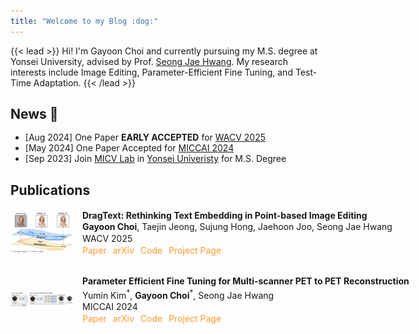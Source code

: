 ```yaml
---
title: "Welcome to my Blog :dog:"
---
```


{{< lead >}}
Hi! I'm Gayoon Choi and currently pursuing my M.S. degree at Yonsei University, advised by Prof. [Seong Jae Hwang](https://micv.yonsei.ac.kr/seongjae). My research interests include Image Editing, Parameter-Efficient Fine Tuning, and Test-Time Adaptation.
{{< /lead >}}

## News :tada:
<ul style="line-height: 1.2;" align="left">
    <li>[Aug 2024] One Paper <strong>EARLY ACCEPTED</strong> for <a href="https://wacv2025.thecvf.com/" target="_blank">WACV 2025</a></li>
    <li>[May 2024] One Paper Accepted for <a href="https://conferences.miccai.org/2024/en/" target="_blank">MICCAI 2024</a></li>
    <li>[Sep 2023] Join <a href="https://micv.yonsei.ac.kr/" target="_blank">MICV Lab</a> in <a href="https://www.yonsei.ac.kr"  target="_blank">Yonsei Univeristy</a> for M.S. Degree</li>
</ul>

## Publications
<div style="display: flex; flex-direction: column; align-items: flex-start; gap: 30px;">
    <div style="display: flex; align-items: center; gap: 15px; width: 100%;">
        <img src="./papers/dragtext2025/thumb.png" alt="Thumbnail" style="width: 100px; height: auto; object-fit: cover;"/>
        <div style="line-height: 1.2; width: calc(100% - 95px);" align="left">
            <p style="margin: 2px 0; font-weight: bold; white-space: nowrap;">
                DragText: Rethinking Text Embedding in Point-based Image Editing
            </p>
            <p style="margin: 2px 0; white-space: nowrap;">
                <strong>Gayoon Choi</strong>, Taejin Jeong, Sujung Hong, Jaehoon Joo, Seong Jae Hwang
            </p>
            <p style="margin: 2px 0; white-space: nowrap;">
                WACV 2025
            </p>
            <div style="display: flex; gap: 10px; white-space: nowrap;">
                <a href="" style="text-decoration: none;">
                    <span style="color: #FE9A2E;">Paper</span>
                </a>
                <a href="https://arxiv.org/abs/2407.17843" style="text-decoration: none;">
                    <span style="color: #FE9A2E;">arXiv</span>
                </a>
                <a href="https://github.com/MICV-yonsei/DragText" style="text-decoration: none;">
                    <span style="color: #FE9A2E;">Code</span>
                </a>
                <a href="https://micv-yonsei.github.io/dragtext2025/" style="text-decoration: none;">
                    <span style="color: #FE9A2E;">Project Page</span>
                </a>
            </div>
        </div>
    </div>
    <div style="display: flex; align-items: center; gap: 15px; width: 100%;">
        <img src="./papers/petite2024/thumb.png" alt="Thumbnail" style="width: 100px; height: auto; object-fit: cover;"/>
        <div style="line-height: 1.2; width: calc(100% - 95px);" align="left">
            <p style="margin: 2px 0; font-weight: bold; white-space: nowrap;">
                Parameter Efficient Fine Tuning for Multi-scanner PET to PET Reconstruction
            </p>
            <p style="margin: 2px 0; white-space: nowrap;">
                Yumin Kim<sup>*</sup>, <strong>Gayoon Choi</strong><sup>*</sup>, Seong Jae Hwang
            </p>
            <p style="margin: 2px 0; white-space: nowrap;">
                MICCAI 2024
            </p>
            <div style="display: flex; gap: 10px; white-space: nowrap;">
                <a href="" style="text-decoration: none;">
                    <span style="color: #FE9A2E;">Paper</span>
                </a>
                <a href="https://arxiv.org/abs/2407.07517" style="text-decoration: none;">
                    <span style="color: #FE9A2E;">arXiv</span>
                </a>
                <a href="https://github.com/MICV-yonsei/PETITE" style="text-decoration: none;">
                    <span style="color: #FE9A2E;">Code</span>
                </a>
                <a href="https://micv-yonsei.github.io/petite2024/" style="text-decoration: none;">
                    <span style="color: #FE9A2E;">Project Page</span>
                </a>
            </div>
        </div>
    </div>

</div>
